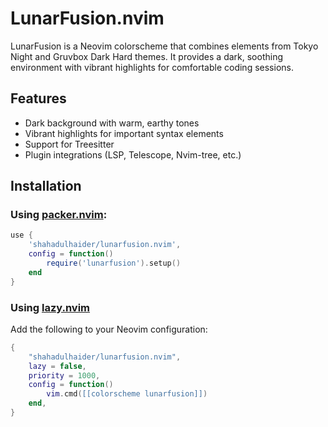 # LunarFusion.nvim

LunarFusion is a Neovim colorscheme that combines elements from Tokyo Night and Gruvbox Dark Hard themes. It provides a dark, soothing environment with vibrant highlights for comfortable coding sessions.

## Features

- Dark background with warm, earthy tones
- Vibrant highlights for important syntax elements
- Support for Treesitter
- Plugin integrations (LSP, Telescope, Nvim-tree, etc.)

## Installation

### Using [packer.nvim](https://github.com/wbthomason/packer.nvim):

```lua
use {
    'shahadulhaider/lunarfusion.nvim',
    config = function()
        require('lunarfusion').setup()
    end
}
```

### Using [lazy.nvim](https://github.com/folke/lazy.nvim)

Add the following to your Neovim configuration:

```lua
{
    "shahadulhaider/lunarfusion.nvim",
    lazy = false,
    priority = 1000,
    config = function()
        vim.cmd([[colorscheme lunarfusion]])
    end,
}
```
